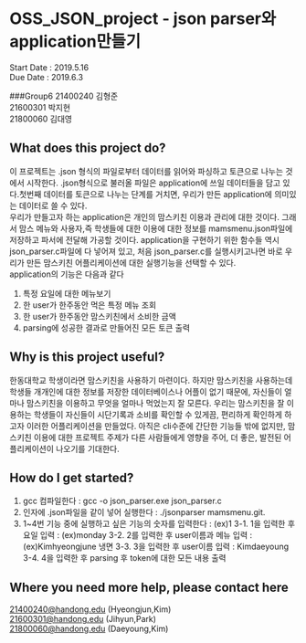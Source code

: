 # OSS_JSON_project - json parser와 application만들기  
  Start Date : 2019.5.16   
  Due Date : 2019.6.3  
  
###Group6
  21400240 김형준  
  21600301 박지현  
  21800060 김대영   
  
## What does this project do?  
  이 프로젝트는 .json 형식의 파일로부터 데이터를 읽어와 파싱하고 토큰으로 나누는 것에서 시작한다. .json형식으로 불러올 파일은 application에 쓰일 데이터들을 담고 있다.첫번째 데이터를 토큰으로 나누는 단계를 거치면, 우리가 만든 application에 의미있는 데이터로 쓸 수 있다.  
  우리가 만들고자 하는 application은 개인의 맘스키친 이용과 관리에 대한 것이다. 그래서 맘스 메뉴와 사용자,즉 학생들에 대한 이용에 대한 정보를 mamsmenu.json파일에 저장하고 파서에 전달해 가공할 것이다. application을 구현하기 위한 함수들 역시 json_parser.c파일에 다 넣어져 있고, 처음 json_parser.c를 실행시키고나면 바로 우리가 만든 맘스키친 어플리케이션에 대한 실행기능을 선택할 수 있다.   
  application의 기능은 다음과 같다
  1. 특정 요일에 대한 메뉴보기
  2. 한 user가 한주동안 먹은 특정 메뉴 조회
  3. 한 user가 한주동안 맘스키친에서 소비한 금액
  4. parsing에 성공한 결과로 만들어진 모든 토큰 출력  
  
## Why is this project useful?    
 한동대학교 학생이라면 맘스키친을 사용하기 마련이다. 하지만 맘스키친을 사용하는데 학생들 개개인에 대한 정보를 저장한 데이터베이스나 어플이 없기 때문에, 자신들이 얼마나 맘스키친을 이용하고 무엇을 얼마나 먹었는지 잘 모른다. 우리는 맘스키친을 잘 이용하는 학생들이 자신들이 시단기록과 소비를 확인할 수 있게끔, 편리하게 확인하게 하고자 이러한 어플리케이션을 만들었다. 아직은 cli수준에 간단한 기능들 밖에 없지만, 맘스키친 이용에 대한 프로젝트 주제가 다른 사람들에게 영향을 주어, 더 좋은, 발전된 어플리케이션이 나오기를 기대한다.

## How do I get started?
  1. gcc 컴파일한다 : gcc -o json_parser.exe json_parser.c   
  2. 인자에 .json파일을 같이 넣어 실행한다 : ./jsonparser mamsmenu.git.
  3. 1~4번 기능 중에 실행하고 싶은 기능의 숫자를 입력한다 : (ex)1
     3-1. 1을 입력한 후 요일 입력 : (ex)monday
     3-2. 2를 입력한 후 user이름과 메뉴 입력 : (ex)Kimhyeongjune 냉면
     3-3. 3을 입력한 후 user이름 입력 : Kimdaeyoung
     3-4. 4을 입력한 후 parsing 후 token에 대한 모든 내용 출력
     
## Where you need more help, please contact here   
  21400240@handong.edu (Hyeongjun,Kim)      
  21600301@handong.edu (Jihyun,Park)    
  21800060@handong.edu (Daeyoung,Kim)   
 
